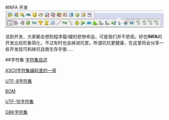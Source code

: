 #INFA 开发
![Developer](Transformations.jpg)

谈到开发，大家都会想到程序猿/媛的悲惨命运，可是我们并不悲观。好在**INFA**的开发比较形象简化，不过有时也会掉进坑里，所谓坑坑更健康，在这里将会分享一些开发技巧和掉坑自救生存手册.....

##字符集
[字符集自述](codepage/README.md)

[ASCII字符集编码里的一哥](codepage/ASCII.md)

[UTF-8字符集](codepage/UTF_8.md)

[BOM](codepage/BOM.md)

[UTF-16字符集](codepage/UTF16.md)

[GBK字符集](codepage/GBK.md)

